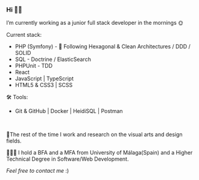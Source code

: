 <h3>Hi 👋🏻 </h3>

<p>I’m currently working as a junior full stack developer in the mornings 🌞</p>
<p>Current stack:</p>
<ul>
    <li>PHP (Symfony) - 🌿 Following Hexagonal & Clean Architectures / DDD / SOLID</li>
    <li>SQL - Doctrine / ElasticSearch</li>
    <li>PHPUnit - TDD</li>
    <li>React</li>
    <li>JavaScript | TypeScript</li>
    <li>HTML5 & CSS3 | SCSS</li>
</ul>
<p>🛠 Tools:</p>
<ul>
    <li>Git & GitHub | Docker | HeidiSQL | Postman</li>
</ul>

<br>
<p>🌼The rest of the time I work and research on the visual arts and design fields.</p>

<p>👩🏻‍🎓 I hold a BFA and a MFA from University of Málaga(Spain) and a Higher Technical Degree in Software/Web Development.</p>

<i>Feel free to contact me</i> :)
